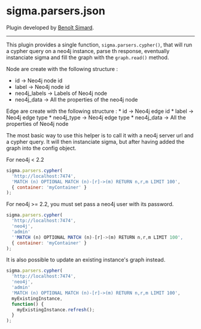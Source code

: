 sigma.parsers.json
==================

Plugin developed by [Benoît Simard](https://github.com/sim51).

---

This plugin provides a single function, `sigma.parsers.cypher()`, that will run a cypher query on a neo4j instance, parse th response, eventually instanciate sigma and fill the graph with the `graph.read()` method.

Node are create with the following structure :
 * id -> Neo4j node id
 * label -> Neo4j node id
 * neo4j_labels -> Labels of Neo4j node
 * neo4j_data -> All the properties of the neo4j node

Edge are create with the following structure :
      * id -> Neo4j edge id
      * label -> Neo4j edge type
      * neo4j_type -> Neo4j edge type
      * neo4j_data -> All the properties of Neo4j node

The most basic way to use this helper is to call it with a neo4j server url and a cypher query. It will then instanciate sigma, but after having added the graph into the config object.

For neo4j < 2.2
````javascript
sigma.parsers.cypher(
  'http://localhost:7474',
  'MATCH (n) OPTIONAL MATCH (n)-[r]->(m) RETURN n,r,m LIMIT 100',
  { container: 'myContainer' }
);
````

For neo4j >= 2.2, you must set pass a neo4j user with its password.
````javascript
sigma.parsers.cypher(
  'http://localhost:7474',
  'neo4j',
  'admin'
  ''MATCH (n) OPTIONAL MATCH (n)-[r]->(m) RETURN n,r,m LIMIT 100',
  { container: 'myContainer' }
);
````

It is also possible to update an existing instance's graph instead.

````javascript
sigma.parsers.cypher(
  'http://localhost:7474',
  'neo4j',
  'admin'
  'MATCH (n) OPTIONAL MATCH (n)-[r]->(m) RETURN n,r,m LIMIT 100',
  myExistingInstance,
  function() {
    myExistingInstance.refresh();
  }
);
````

